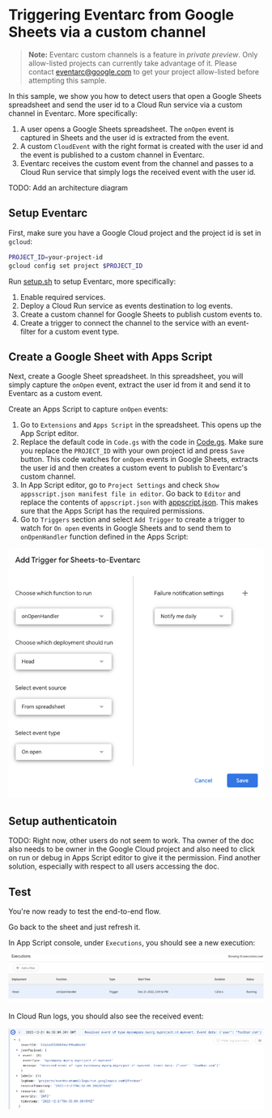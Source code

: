# Triggering Eventarc from Google Sheets via a custom channel

> **Note:** Eventarc custom channels is a feature in *private preview*.
> Only allow-listed projects can currently take advantage of it. Please contact
> eventarc@google.com to get your project allow-listed before attempting this
> sample.

In this sample, we show you how to detect users that open a Google Sheets
spreadsheet and send the user id to a Cloud Run service via a custom channel in
Eventarc. More specifically:

1. A user opens a Google Sheets spreadsheet. The `onOpen` event is captured in
   Sheets and the user id is extracted from the event.
1. A custom `CloudEvent` with the right format is created with the user id and the
   event is published to a custom channel in Eventarc.
1. Eventarc receives the custom event from the channel and passes to a Cloud Run
   service that simply logs the received event with the user id.

TODO: Add an architecture diagram

## Setup Eventarc

First, make sure you have a Google Cloud project and the project id is set in `gcloud`:

```sh
PROJECT_ID=your-project-id
gcloud config set project $PROJECT_ID
```

Run [setup.sh](setup.sh) to setup Eventarc, more specifically:

1. Enable required services.
1. Deploy a Cloud Run service as events destination to log events.
1. Create a custom channel for Google Sheets to publish custom events to.
1. Create a trigger to connect the channel to the service with an event-filter
   for a custom event type.

## Create a Google Sheet with Apps Script

Next, create a Google Sheet spreadsheet. In this spreadsheet, you will simply
capture the `onOpen` event, extract the user id from it and send it to Eventarc
as a custom event.

Create an Apps Script to capture `onOpen` events:

1. Go to `Extensions` and `Apps Script` in the spreadsheet. This opens up the
   App Script editor.
1. Replace the default code in `Code.gs` with the code in [Code.gs](Code.gs).
   Make sure you replace the `PROJECT_ID` with your own project id and press
   `Save` button. This code watches for `onOpen` events in Google Sheets,
   extracts the user id and then creates a custom event to publish to Eventarc's
   custom channel.
1. In App Script editor, go to `Project Settings` and check `Show
   appsscript.json manifest file in editor`. Go back to `Editor` and replace the
   contents of `appscript.json` with [appscript.json](appscript.json). This
   makes sure that the Apps Script has the required permissions.
1. Go to `Triggers` section and select `Add Trigger` to create a trigger to
   watch for `On open` events in Google Sheets and to send them to
   `onOpenHandler` function defined in the Apps Script:

![Create trigger](images/create_trigger.png)

## Setup authenticatoin

TODO: Right now, other users do not seem to work. Tha owner of the doc also
needs to be owner in the Google Cloud project and also need to click on run or
debug in Apps Script editor to give it the permission. Find another solution,
especially with respect to all users accessing the doc.

## Test

You're now ready to test the end-to-end flow.

Go back to the sheet and just refresh it.

In App Script console, under `Executions`, you should see a new execution:

![Apps Script execution](images/appsscript_execution.png)

In Cloud Run logs, you should also see the received event:

![Cloud Run logs](images/cloudrun_logs.png)
